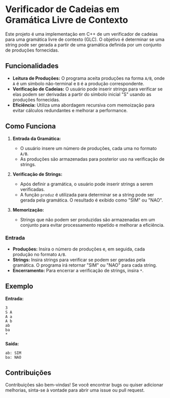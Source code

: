 # Verificador de Cadeias em Gramática Livre de Contexto

Este projeto é uma implementação em C++ de um verificador de cadeias para uma gramática livre de contexto (GLC). O objetivo é determinar se uma string pode ser gerada a partir de uma gramática definida por um conjunto de produções fornecidas.

## Funcionalidades

- **Leitura de Produções:** O programa aceita produções na forma `A/B`, onde `A` é um símbolo não-terminal e `B` é a produção correspondente.
- **Verificação de Cadeias:** O usuário pode inserir strings para verificar se elas podem ser derivadas a partir do símbolo inicial "S" usando as produções fornecidas.
- **Eficiência:** Utiliza uma abordagem recursiva com memoização para evitar cálculos redundantes e melhorar a performance.

## Como Funciona

1. **Entrada da Gramática:**
   - O usuário insere um número de produções, cada uma no formato `A/B`.
   - As produções são armazenadas para posterior uso na verificação de strings.

2. **Verificação de Strings:**
   - Após definir a gramática, o usuário pode inserir strings a serem verificadas.
   - A função `produz` é utilizada para determinar se a string pode ser gerada pela gramática. O resultado é exibido como "SIM" ou "NAO".

3. **Memorização:**
   - Strings que não podem ser produzidas são armazenadas em um conjunto para evitar processamento repetido e melhorar a eficiência.

### Entrada

- **Produções:** Insira o número de produções e, em seguida, cada produção no formato `A/B`.
- **Strings:** Insira strings para verificar se podem ser geradas pela gramática. O programa irá retornar "SIM" ou "NAO" para cada string.
- **Encerramento:** Para encerrar a verificação de strings, insira `*`.

## Exemplo

**Entrada:**
```
3
S A
A a
A b
ab
ba
*
```

**Saída:**
```
ab: SIM
ba: NAO
```

## Contribuições

Contribuições são bem-vindas! Se você encontrar bugs ou quiser adicionar melhorias, sinta-se à vontade para abrir uma issue ou pull request.
